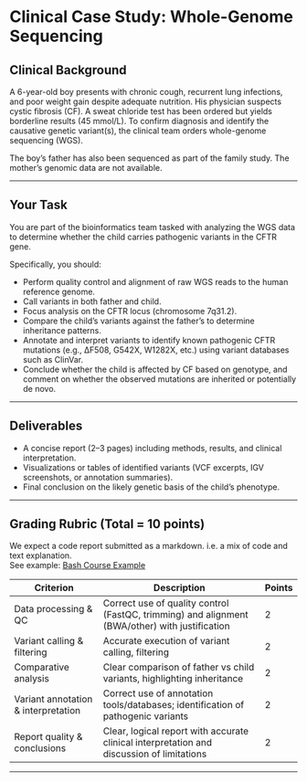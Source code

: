 # Clinical Case Study: Whole-Genome Sequencing

## Clinical Background
A 6-year-old boy presents with chronic cough, recurrent lung infections, and poor weight gain despite adequate nutrition. His physician suspects cystic fibrosis (CF). A sweat chloride test has been ordered but yields borderline results (45 mmol/L). To confirm diagnosis and identify the causative genetic variant(s), the clinical team orders whole-genome sequencing (WGS).

The boy’s father has also been sequenced as part of the family study. The mother’s genomic data are not available.

---

## Your Task
You are part of the bioinformatics team tasked with analyzing the WGS data to determine whether the child carries pathogenic variants in the CFTR gene.

Specifically, you should:

- Perform quality control and alignment of raw WGS reads to the human reference genome.  
- Call variants in both father and child.  
- Focus analysis on the CFTR locus (chromosome 7q31.2).  
- Compare the child’s variants against the father’s to determine inheritance patterns.  
- Annotate and interpret variants to identify known pathogenic CFTR mutations (e.g., ΔF508, G542X, W1282X, etc.) using variant databases such as ClinVar.  
- Conclude whether the child is affected by CF based on genotype, and comment on whether the observed mutations are inherited or potentially de novo.  

---

## Deliverables
- A concise report (2–3 pages) including methods, results, and clinical interpretation.  
- Visualizations or tables of identified variants (VCF excerpts, IGV screenshots, or annotation summaries).  
- Final conclusion on the likely genetic basis of the child’s phenotype.  

---

## Grading Rubric (Total = 10 points)
We expect a code report submitted as a markdown. i.e. a mix of code and text explanation.  
See example: [Bash Course Example](https://github.com/josoga2/bash-course/blob/main/bash/module_7/scripting_1.md)

| Criterion                        | Description                                                                                   | Points |
|----------------------------------|-----------------------------------------------------------------------------------------------|--------|
| Data processing & QC             | Correct use of quality control (FastQC, trimming) and alignment (BWA/other) with justification | 2      |
| Variant calling & filtering      | Accurate execution of variant calling, filtering                                               | 2      |
| Comparative analysis             | Clear comparison of father vs child variants, highlighting inheritance                        | 2      |
| Variant annotation & interpretation | Correct use of annotation tools/databases; identification of pathogenic variants             | 2      |
| Report quality & conclusions     | Clear, logical report with accurate clinical interpretation and discussion of limitations      | 2      |

---

